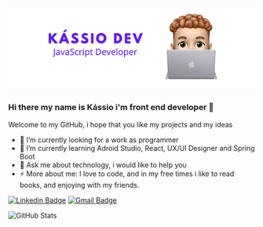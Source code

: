 <img src="https://github.com/sankassio99/sankassio99/blob/main/Kassio%20dev%20(1).png" />

### Hi there my name is Kássio i'm front end developer 👋

<!--
**sankassio99/sankassio99** is a ✨ _special_ ✨ repository because its `README.md` (this file) appears on your GitHub profile.
-->
Welcome to my GitHub, i hope that you like my projects and my ideas

- 🔭 I’m currently looking for a work as programmer
- 🌱 I’m currently learning Adroid Studio, React, UX/UI Designer and Spring Boot
- 💬 Ask me about technology, i would like to help you
- ⚡ More about me: I love to code, and in my free times i like to read books, and enjoying with my friends.
<!--- 👯 I’m looking to collaborate on ...
- 🤔 I’m looking for help with ... -->
<!-- 📫 How to reach me: ...
- 😄 Pronouns: ... -->

[![Linkedin Badge](https://img.shields.io/badge/-LinkedIn-blue?style=flat-square&logo=Linkedin&logoColor=white&link=https:https://www.linkedin.com/in/kassio-santana-08111a160/)](https://www.linkedin.com/in/flavio-soares-da-silva10/)
[![Gmail Badge](https://img.shields.io/badge/-Gmail-c14438?style=flat-square&logo=Gmail&logoColor=white&link=mailto:kciosantana@gmail.com)](mailto:kciosantana@gmail.com)

![GitHub Stats](https://github-readme-stats.anuraghazra1.vercel.app/api?username=sankassio99&show_icons=true&hide_border=true)

